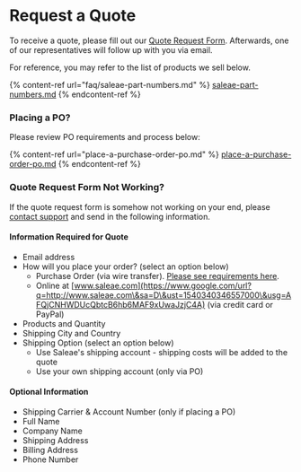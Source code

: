 # Request a Quote

To receive a quote, please fill out our [Quote Request Form](https://saleae-support.typeform.com/to/WnpOte). Afterwards, one of our representatives will follow up with you via email.

For reference, you may refer to the list of products we sell below.

{% content-ref url="faq/saleae-part-numbers.md" %}
[saleae-part-numbers.md](faq/saleae-part-numbers.md)
{% endcontent-ref %}

### Placing a PO?&#x20;

Please review PO requirements and process below:

{% content-ref url="place-a-purchase-order-po.md" %}
[place-a-purchase-order-po.md](place-a-purchase-order-po.md)
{% endcontent-ref %}

### Quote Request Form Not Working?

If the quote request form is somehow not working on your end, please [contact support](https://contact.saleae.com/hc/en-us/requests/new) and send in the following information.

#### Information Required for Quote

* Email address
* How will you place your order? (select an option below)
  * Purchase Order (via wire transfer). [Please see requirements here](https://support.saleae.com/ordering-and-shipping/place-a-purchase-order-po).
  * Online at [www.saleae.com](https://www.google.com/url?q=http://www.saleae.com\&sa=D\&ust=1540340346557000\&usg=AFQjCNHWDUcQbtcB6hb6MAF9xUwaJzjC4A) (via credit card or PayPal)
* Products and Quantity
* Shipping City and Country
* Shipping Option (select an option below)
  * Use Saleae's shipping account - shipping costs will be added to the quote
  * Use your own shipping account (only via PO)

#### Optional Information

* Shipping Carrier & Account Number (only if placing a PO)
* Full Name
* Company Name
* Shipping Address
* Billing Address
* Phone Number
